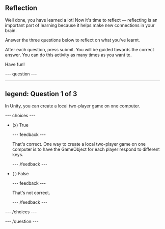 ## Reflection

Well done, you have learned a lot! Now it's time to reflect — reflecting is an important part of learning because it helps make new connections in your brain.

Answer the three questions below to reflect on what you've learnt.

After each question, press submit. You will be guided towards the correct answer. You can do this activity as many times as you want to.

Have fun!

--- question ---

---
legend: Question 1 of 3
---


In Unity, you can create a local two-player game on one computer.

--- choices ---

- (x) True

  --- feedback ---

  That's correct. One way to create a local two-player game on one computer is to have the GameObject for each player respond to different keys.

  --- /feedback ---
  
- ( ) False

  --- feedback ---

  That's not correct. 

  --- /feedback ---

--- /choices ---

--- /question ---
